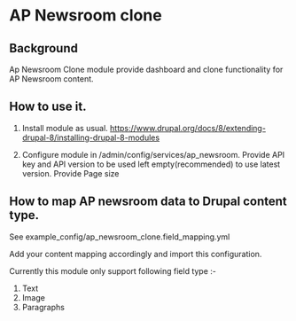 # AP Newsroom clone

## Background
Ap Newsroom Clone module provide dashboard and clone functionality for AP Newsroom content.

## How to use it.

1) Install module as usual.
https://www.drupal.org/docs/8/extending-drupal-8/installing-drupal-8-modules

2) Configure module in /admin/config/services/ap_newsroom.
Provide API key and API version to be used left empty(recommended) to use latest version.
Provide Page size

## How to map AP newsroom data to Drupal content type.
See example_config/ap_newsroom_clone.field_mapping.yml

Add your content mapping accordingly and import this configuration.

Currently this module only support following field type :-
1) Text
2) Image
3) Paragraphs
